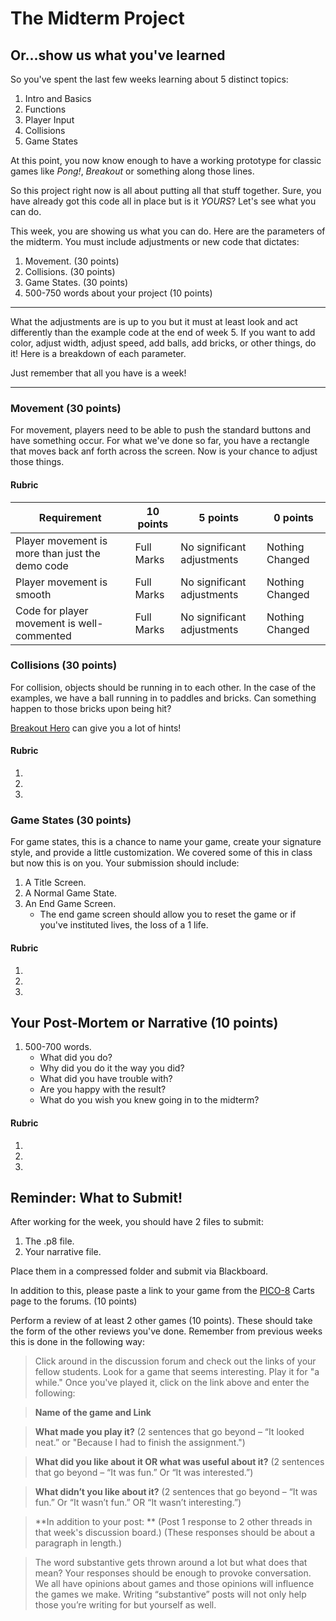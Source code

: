 # The Midterm Project
## Or...show us what you've learned

So you've spent the last few weeks learning about 5 distinct topics: 
1. Intro and Basics
1. Functions 
1. Player Input
1. Collisions
1. Game States

At this point, you now know enough to have a working prototype for classic games like *Pong!*, *Breakout* or something along those lines. 

So this project right now is all about putting all that stuff together. Sure, you have already got this code all 
in place but is it *YOURS*? Let's see what you can do. 

This week, you are showing us what you can do. Here are the parameters of the midterm. You must include adjustments or new code that dictates:  
1. Movement. (30 points)
1. Collisions. (30 points)
1. Game States. (30 points)
1. 500-750 words about your project (10 points)

___

What the adjustments are is up to you but it must at least look and act differently than the example code at the end of week 5. If you want to add color, adjust width, adjust speed, add balls, add bricks, or other things, do it! Here is a breakdown of each parameter. 

Just remember that all you have is a week! 
___

### Movement (30 points)
For movement, players need to be able to push the standard buttons and have something occur. For what we've done so far, you have a rectangle that moves back anf forth across the screen. Now is your chance to adjust those things. 

#### Rubric


| Requirement                                     	| 10 points  	| 5 points                   	| 0 points        	|
|-------------------------------------------------	|------------	|----------------------------	|-----------------	|
| Player movement is more than just the demo code 	| Full Marks 	| No significant adjustments 	| Nothing Changed 	|
| Player movement is smooth                       	| Full Marks 	| No significant adjustments 	| Nothing Changed 	|
| Code for player movement is well-commented      	| Full Marks 	| No significant adjustments 	| Nothing Changed 	|

### Collisions (30 points)
For collision, objects should be running in to each other. In the case of the examples, we have a ball running in to paddles and bricks. Can something happen to those bricks upon being hit? 

[Breakout Hero](https://www.youtube.com/watch?v=-dElgcbsHdA) can give you a lot of hints!

#### Rubric

1. 
1. 
1. 

### Game States (30 points)
For game states, this is a chance to name your game, create your signature style, and provide a little customization. We covered some of this in class but now this is on you. Your submission should include: 

1. A Title Screen.
1. A Normal Game State.
1. An End Game Screen.
	* The end game screen should allow you to reset the game or if you've instituted lives, the loss of a 1 life.

#### Rubric

1. 
1. 
1. 

## Your Post-Mortem or Narrative (10 points)
1. 500-700 words.
	* What did you do?
	* Why did you do it the way you did?
	* What did you have trouble with?
	* Are you happy with the result?
	* What do you wish you knew going in to the midterm?
	
#### Rubric

1. 
1. 
1. 

## Reminder: What to Submit!

After working for the week, you should have 2 files to submit: 
1. The .p8 file.
2. Your narrative file.

Place them in a compressed folder and submit via Blackboard.

In addition to this, please paste a link to your game from the [PICO-8](https://www.lexaloffle.com/bbs/?cat=7&sub=2) Carts page to the forums. (10 points)

Perform a review of at least 2 other games (10 points). These should take the form of the other reviews you've done. Remember from previous weeks this is done in the following way: 

>Click around in the discussion forum and check out the links of your fellow students. Look for a game that seems interesting. Play it for "a while." Once you've played it, click on the link above and enter the following: 

>**Name of the game and Link**

>**What made you play it?**
>(2 sentences that go beyond – “It looked neat.” or "Because I had to finish the assignment.")

>**What did you like about it OR what was useful about it?**
(2 sentences that go beyond – “It was fun.” Or “It was interested.”)

>**What didn’t you like about it?**
>(2 sentences that go beyond – “It was fun.” Or “It wasn’t fun.” OR “It wasn’t interesting.”)

>**In addition to your post: **
>(Post 1 response to 2 other threads in that week's discussion board.)
(These responses should be about a paragraph in length.)

>The word substantive gets thrown around a lot but what does that mean? Your responses should be enough to provoke conversation. We all have opinions about games and those opinions will influence the games we make. Writing “substantive” posts will not only help those you’re writing for but yourself as well.

